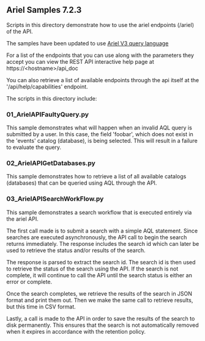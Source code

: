 ## Ariel Samples 7.2.3

Scripts in this directory demonstrate how to use the ariel 
endpoints (/ariel) of the API.

The samples have been updated to use [Ariel V3 query language](
http://public.dhe.ibm.com/software/security/products/qradar/documents/7.2.3/QRadar/EN/b_qradar_aql.pdf)

For a list of the endpoints that you can use along with the parameters
they accept you can view the REST API interactive help page at
https://&lt;hostname&gt;/api_doc

You can also retrieve a list of available endpoints through the api itself
at the '/api/help/capabilities' endpoint.


The scripts in this directory include:

### 01_ArielAPIFaultyQuery.py
  This sample demonstrates what will happen when an invalid
  AQL query is submitted by a user. In this case, the field 'foobar', which 
  does not exist in the 'events' catalog (database), is being selected.
  This will result in a failure to evaluate the query.


### 02_ArielAPIGetDatabases.py
 This sample demonstrates how to retrieve a list of all available catalogs 
 (databases) that can be queried using AQL through the API. 


### 03_ArielAPISearchWorkFlow.py
 This sample demonstrates a search workflow that is executed entirely
 via the ariel API.
 
 The first call made is to submit a search with a simple AQL statement.
 Since searches are executed asynchronously, the API call to begin the search
 returns immediately. The response includes the search id which can 
 later be used to retrieve the status and/or results of the search.
 
The response is parsed to extract the search id. The search id is then used to 
retrieve the status of the search using the API. If the search is not complete, it 
will continue to call the API until the search status is either an error or complete.
 
Once the search completes, we retrieve the results of the search in JSON format
and print them out. Then we make the same call to retrieve results, but this time
in CSV format.
 
Lastly, a call is made to the API in order to save the results of the search to disk
permanently. This ensures that the search is not automatically removed when it expires 
in accordance with the retention policy. 
